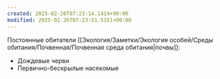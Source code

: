 ```yaml
---
created: 2025-02-26T07:23:14.1414+00:00
modified: 2025-02-26T07:23:51.5151+00:00
---
```

Постоянные обитатели [[Экология/Заметки/Экология особей/Среды обитания/Почвенная/Почвенная среда обитания|почвы]]:
* Дождевые черви
* Первично-бескрылые насекомые